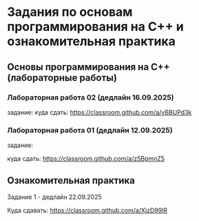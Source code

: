 # Задания по основам программирования на C++ и ознакомительная практика #
## Основы программирования на C++ (лабораторные работы) ##
### Лабораторная работа 02 (дедлайн 16.09.2025) ###

задание: 
куда сдать: https://classroom.github.com/a/vBBUPd3k

### Лабораторная работа 01 (дедлайн 12.09.2025) ###

задание: 

куда сдать: https://classroom.github.com/a/z5BpmnZ5 

## Ознакомительная практика ##

Задание 1 - дедлайн 22.09.2025

Куда сдавать: https://classroom.github.com/a/XjzD99lR
